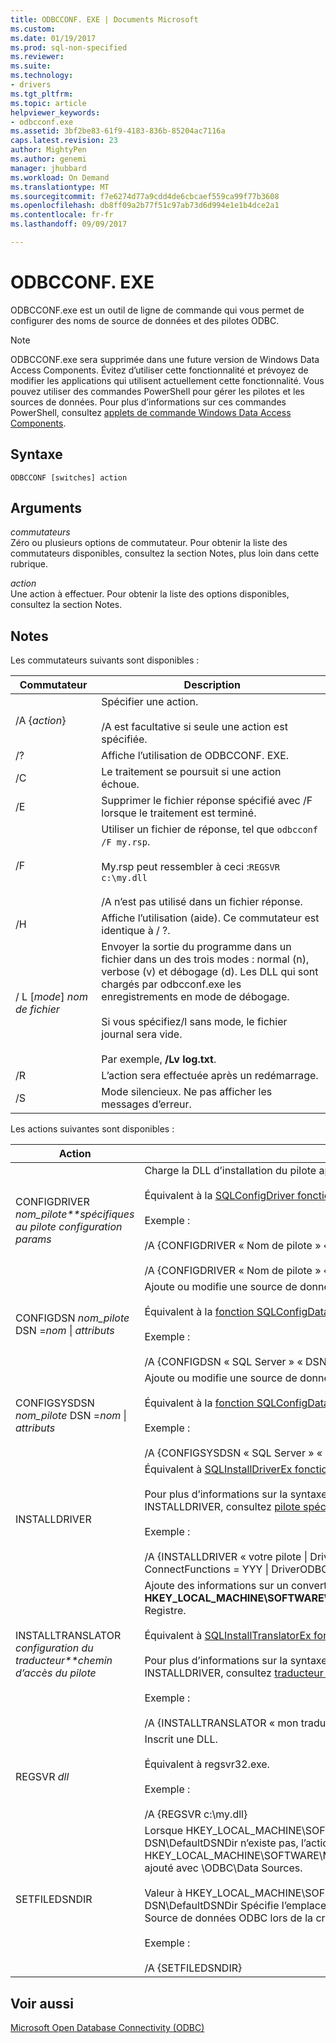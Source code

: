 ```yaml
---
title: ODBCCONF. EXE | Documents Microsoft
ms.custom: 
ms.date: 01/19/2017
ms.prod: sql-non-specified
ms.reviewer: 
ms.suite: 
ms.technology:
- drivers
ms.tgt_pltfrm: 
ms.topic: article
helpviewer_keywords:
- odbcconf.exe
ms.assetid: 3bf2be83-61f9-4183-836b-85204ac7116a
caps.latest.revision: 23
author: MightyPen
ms.author: genemi
manager: jhubbard
ms.workload: On Demand
ms.translationtype: MT
ms.sourcegitcommit: f7e6274d77a9cdd4de6cbcaef559ca99f77b3608
ms.openlocfilehash: db8ff09a2b77f51c97ab73d6d994e1e1b4dce2a1
ms.contentlocale: fr-fr
ms.lasthandoff: 09/09/2017

---
```

# <a name="odbcconfexe"></a>ODBCCONF. EXE
ODBCCONF.exe est un outil de ligne de commande qui vous permet de configurer des noms de source de données et des pilotes ODBC.  
  
> [!NOTE]  
>  ODBCCONF.exe sera supprimée dans une future version de Windows Data Access Components. Évitez d’utiliser cette fonctionnalité et prévoyez de modifier les applications qui utilisent actuellement cette fonctionnalité. Vous pouvez utiliser des commandes PowerShell pour gérer les pilotes et les sources de données. Pour plus d’informations sur ces commandes PowerShell, consultez [applets de commande Windows Data Access Components](https://technet.microsoft.com/library/hh771019.aspx).  
  
## <a name="syntax"></a>Syntaxe  
  
```  
ODBCCONF [switches] action  
```  
  
## <a name="arguments"></a>Arguments  
 *commutateurs*  
 Zéro ou plusieurs options de commutateur. Pour obtenir la liste des commutateurs disponibles, consultez la section Notes, plus loin dans cette rubrique.  
  
 *action*  
 Une action à effectuer. Pour obtenir la liste des options disponibles, consultez la section Notes.  
  
## <a name="remarks"></a>Notes  
 Les commutateurs suivants sont disponibles :  
  
|Commutateur| Description|  
|------------|-----------------|  
|/A {*action*}|Spécifier une action.<br /><br /> /A est facultative si seule une action est spécifiée.|  
|/?|Affiche l’utilisation de ODBCCONF. EXE.|  
|/C|Le traitement se poursuit si une action échoue.|  
|/E|Supprimer le fichier réponse spécifié avec /F lorsque le traitement est terminé.|  
|/F|Utiliser un fichier de réponse, tel que `odbcconf /F my.rsp`.<br /><br /> My.rsp peut ressembler à ceci :`REGSVR c:\my.dll`<br /><br /> /A n’est pas utilisé dans un fichier réponse.|  
|/H|Affiche l’utilisation (aide). Ce commutateur est identique à / ?.|  
|/ L [*mode*] *nom de fichier*|Envoyer la sortie du programme dans un fichier dans un des trois modes : normal (n), verbose (v) et débogage (d). Les DLL qui sont chargés par odbcconf.exe les enregistrements en mode de débogage.<br /><br /> Si vous spécifiez/l sans mode, le fichier journal sera vide.<br /><br /> Par exemple, **/Lv log.txt**.|  
|/R|L’action sera effectuée après un redémarrage.|  
|/S|Mode silencieux. Ne pas afficher les messages d’erreur.|  
  
 Les actions suivantes sont disponibles :  
  
|Action| Description|  
|------------|-----------------|  
|CONFIGDRIVER *nom_pilote**spécifiques au pilote configuration params*|Charge la DLL d’installation du pilote approprié et appelle le **ConfigDriver** (fonction).<br /><br /> Équivalent à la [SQLConfigDriver fonction](../odbc/reference/syntax/sqlconfigdriver-function.md).<br /><br /> Exemple :<br /><br /> /A {CONFIGDRIVER « Nom de pilote » « CPTimeout = 60 »}<br /><br /> /A {CONFIGDRIVER « Nom de pilote » « DriverODBCVer = 03.80 »}|  
|CONFIGDSN *nom_pilote* DSN =*nom* &#124; *attributs*|Ajoute ou modifie une source de données système.<br /><br /> Équivalent à la [fonction SQLConfigDataSource](../odbc/reference/syntax/sqlconfigdatasource-function.md).<br /><br /> Exemple :<br /><br /> /A {CONFIGDSN « SQL Server » « DSN = nom &#124; Server = srv »}|  
|CONFIGSYSDSN *nom_pilote* DSN =*nom* &#124; *attributs*|Ajoute ou modifie une source de données système.<br /><br /> Équivalent à la [fonction SQLConfigDataSource](../odbc/reference/syntax/sqlconfigdatasource-function.md).<br /><br /> Exemple :<br /><br /> /A {CONFIGSYSDSN « SQL Server » « DSN = nom &#124; Server = srv »}|  
|INSTALLDRIVER|Équivalent à [SQLInstallDriverEx fonction](../odbc/reference/syntax/sqlinstalldriverex-function.md).<br /><br /> Pour plus d’informations sur la syntaxe de paires mot clé-valeur passée à INSTALLDRIVER, consultez [pilote spécification sous-clés](../odbc/reference/install/driver-specification-subkeys.md).<br /><br /> Exemple :<br /><br /> /A {INSTALLDRIVER « votre pilote &#124; Driver=c:\your.dll &#124; Setup=c:\your.dll &#124; APILevel = 2 &#124; ConnectFunctions = YYY &#124; DriverODBCVer = 03.50 &#124; FileUsage = 0 &#124; SQLLevel = 1 »}|  
|INSTALLTRANSLATOR *configuration du traducteur**chemin d’accès du pilote*|Ajoute des informations sur un convertisseur pour la **HKEY_LOCAL_MACHINE\SOFTWARE\ODBC\ODBCINST. INI\ODBC traducteurs** clé de Registre.<br /><br /> Équivalent à [SQLInstallTranslatorEx fonction](../odbc/reference/syntax/sqlinstalltranslatorex-function.md).<br /><br /> Pour plus d’informations sur la syntaxe de paires mot clé-valeur passée à INSTALLDRIVER, consultez [traducteur spécification sous-clés](../odbc/reference/install/translator-specification-subkeys.md).<br /><br /> Exemple :<br /><br /> /A {INSTALLTRANSLATOR « mon traducteur &#124; Translator=c:\My.dll &#124; Setup=c:\My.dll »}|  
|REGSVR *dll*|Inscrit une DLL.<br /><br /> Équivalent à regsvr32.exe.<br /><br /> Exemple :<br /><br /> /A {REGSVR c:\my.dll}|  
|SETFILEDSNDIR|Lorsque HKEY_LOCAL_MACHINE\SOFTWARE\ODBC\ODBC. INI\ODBC fichier DSN\DefaultDSNDir n’existe pas, l’action SETFILEDSNDIR crée et lui assigne la valeur à HKEY_LOCAL_MACHINE\SOFTWARE\Microsoft\Windows\CurrentVersion\CommonFilesDir, ajouté avec \ODBC\Data Sources.<br /><br /> Valeur à HKEY_LOCAL_MACHINE\SOFTWARE\ODBC\ODBC. INI\ODBC fichier DSN\DefaultDSNDir Spécifie l’emplacement par défaut utilisé par l’administrateur de Source de données ODBC lors de la création d’une source de données de fichiers.<br /><br /> Exemple :<br /><br /> /A {SETFILEDSNDIR}|  
  
## <a name="see-also"></a>Voir aussi  
 [Microsoft Open Database Connectivity (ODBC)](../odbc/microsoft-open-database-connectivity-odbc.md)

